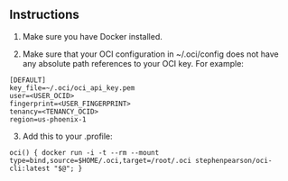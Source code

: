 Instructions
------------

1) Make sure you have Docker installed.

2) Make sure that your OCI configuration in ~/.oci/config does not have any absolute path references to your OCI key.  For example:
```
[DEFAULT]
key_file=~/.oci/oci_api_key.pem
user=<USER_OCID>
fingerprint=<USER_FINGERPRINT>
tenancy=<TENANCY_OCID>
region=us-phoenix-1
```

3) Add this to your .profile:
```
oci() { docker run -i -t --rm --mount type=bind,source=$HOME/.oci,target=/root/.oci stephenpearson/oci-cli:latest "$@"; }
```
